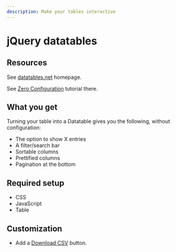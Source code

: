 ```yaml
---
description: Make your tables interactive
---
```

# jQuery datatables


## Resources

See [datatables.net](https://datatables.net) homepage.

See [Zero Configuration](https://www.datatables.net/examples/basic_init/zero_configuration.html) tutorial there.


## What you get

Turning your table into a Datatable gives you the following, without configuration:

- The option to show X entries
- A filter/search bar
- Sortable columns
- Prettified columns
- Pagination at the bottom


## Required setup

- CSS
- JavaScript
- Table


## Customization

- Add a [Download CSV](https://datatables.net/reference/button/csv) button.
